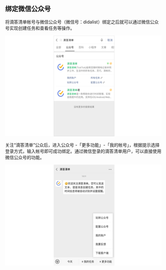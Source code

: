 ## 绑定微信公众号

将滴答清单帐号与微信公众号（微信号：didalist）绑定之后就可以通过微信公众号实现创建任务和查看任务等操作。

![](../../images/android/63.png)


关注“滴答清单”公众后，进入公众号 -「更多功能」-「我的帐号」，根据提示选择登录方式，输入帐号即可成功绑定。通过微信登录的滴答清单用户，可以直接使用微信公众号的功能。

![](../../images/android/64.png)